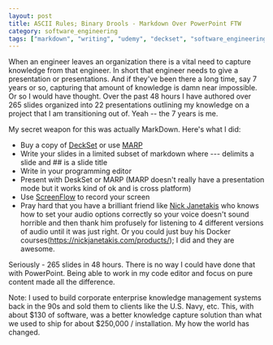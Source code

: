 ```yaml
---
layout: post
title: ASCII Rules; Binary Drools - Markdown Over PowerPoint FTW
category: software_engineering
tags: ["markdown", "writing", "udemy", "deckset", "software_engineering", "knowledge_capture"]
---
```

When an engineer leaves an organization there is a vital need to capture knowledge from that engineer.  In short that engineer needs to give a presentation or presentations.  And if they've been there a long time, say 7 years or so, capturing that amount of knowledge is damn near impossible.  Or so I would have thought.  Over the past 48 hours I have authored over 265 slides organized into 22 presentations outlining my knowledge on a project that I am transitioning out of.  Yeah -- the 7 years is me.  

My secret weapon for this was actually MarkDown.  Here's what I did:

* Buy a copy of [DeckSet](http://www.decksetapp.com/) or use [MARP](https://github.com/yhatt/marp)
* Write your slides in a limited subset of markdown where --- delimits a slide and ## is a slide title
* Write in your programming editor
* Present with DeskSet or MARP (MARP doesn't really have a presentation mode but it works kind of ok and is cross platform)
* Use [ScreenFlow](http://www.telestream.net/screenflow/overview.htm) to record your screen
* Pray hard that you have a brilliant friend like [Nick Janetakis](https://nickjanetakis.com/) who knows how to set your audio options correctly so your voice doesn't sound horrible and then thank him profusely for listening to 4 different versions of audio until it was just right.  Or you could just buy his Docker courses(https://nickjanetakis.com/products/); I did and they are awesome.

Seriously - 265 slides in 48 hours.  There is no way I could have done that with PowerPoint.  Being able to work in my code editor and focus on pure content made all the difference.

Note: I used to build corporate enterprise knowledge management systems back in the 90s and sold them to clients like the U.S. Navy, etc.  This, with about $130 of software, was a better knowledge capture solution than what we used to ship for about $250,000 / installation.  My how the world has changed.
